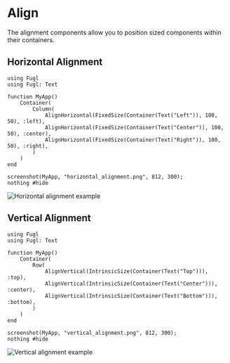# Align

The alignment components allow you to position sized components within their containers.

## Horizontal Alignment

``` @example AlignHorizontalExample
using Fugl
using Fugl: Text

function MyApp()
    Container(
        Column(
            AlignHorizontal(FixedSize(Container(Text("Left")), 100, 50), :left),
            AlignHorizontal(FixedSize(Container(Text("Center")), 100, 50), :center),
            AlignHorizontal(FixedSize(Container(Text("Right")), 100, 50), :right),
        )
    )
end

screenshot(MyApp, "horizontal_alignment.png", 812, 300);
nothing #hide
```

![Horizontal alignment example](horizontal_alignment.png)

## Vertical Alignment

``` @example AlignVerticalExample
using Fugl
using Fugl: Text

function MyApp()
    Container(
        Row(
            AlignVertical(IntrinsicSize(Container(Text("Top"))), :top),
            AlignVertical(IntrinsicSize(Container(Text("Center"))), :center),
            AlignVertical(IntrinsicSize(Container(Text("Bottom"))), :bottom),
        )
    )
end

screenshot(MyApp, "vertical_alignment.png", 812, 300);
nothing #hide
```

![Vertical alignment example](vertical_alignment.png)
